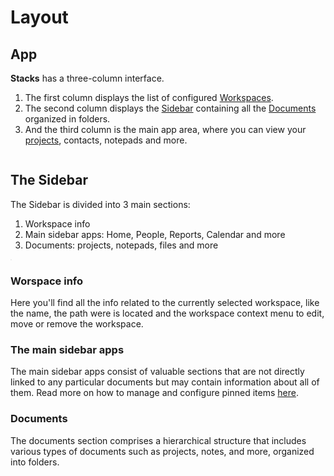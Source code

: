 # Layout

## App

**Stacks** has a three-column interface. 

1. The first column displays the list of configured [Workspaces](../workspaces/what-is-a-workspace.md). 
2. The second column displays the [Sidebar](./sidebar.md) containing all the [Documents](./documents.md) organized in folders. 
3. And the third column is the main app area, where you can view your [projects](../projects/README.md), contacts, notepads and more.

<img :src="$withBase('/assets/img/general/layout.png')">

## The Sidebar

The Sidebar is divided into 3 main sections:

1. Workspace info
2. Main sidebar apps: Home, People, Reports, Calendar and more
3. Documents: projects, notepads, files and more

<img :src="$withBase('/assets/img/general/sidebar-layout.png')" style="border: 1px solid #ececec">

### Worspace info

Here you'll find all the info related to the currently selected workspace, like the name, the path were is located and the workspace context menu to edit, move or remove the workspace.

### The main sidebar apps

The main sidebar apps consist of valuable sections that are not directly linked to any particular documents but may contain information about all of them. Read more on how to manage and configure pinned items [here](./sidebar.md#configuring-pinned-items).

### Documents

The documents section comprises a hierarchical structure that includes various types of documents such as projects, notes, and more, organized into folders.
